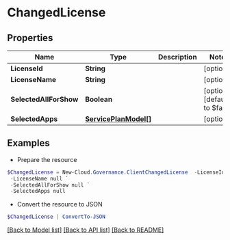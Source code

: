 # ChangedLicense
## Properties

Name | Type | Description | Notes
------------ | ------------- | ------------- | -------------
**LicenseId** | **String** |  | [optional] 
**LicenseName** | **String** |  | [optional] 
**SelectedAllForShow** | **Boolean** |  | [optional] [default to $false]
**SelectedApps** | [**ServicePlanModel[]**](ServicePlanModel.md) |  | [optional] 

## Examples

- Prepare the resource
```powershell
$ChangedLicense = New-Cloud.Governance.ClientChangedLicense  -LicenseId null `
 -LicenseName null `
 -SelectedAllForShow null `
 -SelectedApps null
```

- Convert the resource to JSON
```powershell
$ChangedLicense | ConvertTo-JSON
```

[[Back to Model list]](../README.md#documentation-for-models) [[Back to API list]](../README.md#documentation-for-api-endpoints) [[Back to README]](../README.md)

